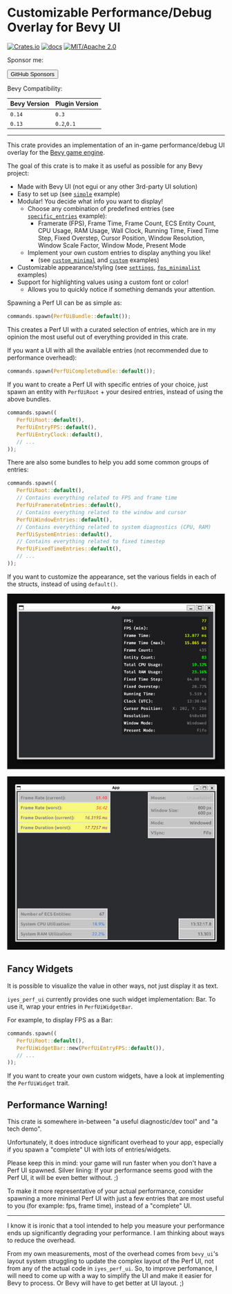 # Customizable Performance/Debug Overlay for Bevy UI

[![Crates.io](https://img.shields.io/crates/v/iyes_perf_ui)](https://crates.io/crates/iyes_perf_ui)
[![docs](https://docs.rs/iyes_perf_ui/badge.svg)](https://docs.rs/iyes_perf_ui/)
[![MIT/Apache 2.0](https://img.shields.io/badge/license-MIT%2FApache-blue.svg)](./LICENSE)

Sponsor me:

<a href="https://github.com/sponsors/inodentry"><button class="ghsponsors-button">GitHub Sponsors</button></a>

Bevy Compatibility:

| Bevy Version | Plugin Version |
|--------------|----------------|
| `0.14`       | `0.3`          |
| `0.13`       | `0.2`,`0.1`    |

---

This crate provides an implementation of an in-game performance/debug UI overlay
for the [Bevy game engine](https://bevyengine.org).

The goal of this crate is to make it as useful as possible for any Bevy project:
 - Made with Bevy UI (not egui or any other 3rd-party UI solution)
 - Easy to set up (see [`simple`](examples/simple.rs) example)
 - Modular! You decide what info you want to display!
   - Choose any combination of predefined entries (see [`specific_entries`](examples/specific_entries.rs) example):
     - Framerate (FPS), Frame Time, Frame Count, ECS Entity Count, CPU Usage, RAM Usage,
       Wall Clock, Running Time, Fixed Time Step, Fixed Overstep,
       Cursor Position, Window Resolution, Window Scale Factor, Window Mode, Present Mode
   - Implement your own custom entries to display anything you like!
     - (see [`custom_minimal`](examples/custom_minimal.rs) and [`custom`](examples/custom.rs) examples)
 - Customizable appearance/styling (see [`settings`](examples/settings.rs), [`fps_minimalist`](examples/fps_minimalist.rs) examples)
 - Support for highlighting values using a custom font or color!
   - Allows you to quickly notice if something demands your attention.

Spawning a Perf UI can be as simple as:

```rust
commands.spawn(PerfUiBundle::default());
```

This creates a Perf UI with a curated selection of entries, which are in
my opinion the most useful out of everything provided in this crate.

If you want a UI with all the available entries (not recommended due
to performance overhead):

```rust
commands.spawn(PerfUiCompleteBundle::default());
```

If you want to create a Perf UI with specific entries of your choice,
just spawn an entity with `PerfUiRoot` + your desired entries, instead
of using the above bundles.

```rust
commands.spawn((
   PerfUiRoot::default(),
   PerfUiEntryFPS::default(),
   PerfUiEntryClock::default(),
   // ...
));
```

There are also some bundles to help you add some common groups of entries:

```rust
commands.spawn((
   PerfUiRoot::default(),
   // Contains everything related to FPS and frame time
   PerfUiFramerateEntries::default(),
   // Contains everything related to the window and cursor
   PerfUiWindowEntries::default(),
   // Contains everything related to system diagnostics (CPU, RAM)
   PerfUiSystemEntries::default(),
   // Contains everything related to fixed timestep
   PerfUiFixedTimeEntries::default(),
   // ...
));
```

If you want to customize the appearance, set the various fields in each of the
structs, instead of using `default()`.

![Screenshot of the simple example showing default configuration](screenshots/simple.png)

![Screenshot of the settings example showing multiple UIs with custom configuration](screenshots/settings.png)

## Fancy Widgets

It is possible to visualize the value in other ways, not just display it
as text.

`iyes_perf_ui` currently provides one such widget implementation: Bar. To
use it, wrap your entries in `PerfUiWidgetBar`.

For example, to display FPS as a Bar:

```rust
commands.spawn((
   PerfUiRoot::default(),
   PerfUiWidgetBar::new(PerfUiEntryFPS::default()),
   // ...
));
```

If you want to create your own custom widgets, have a look at implementing
the `PerfUiWidget` trait.

## Performance Warning!

This crate is somewhere in-between "a useful diagnostic/dev tool" and "a tech demo".

Unfortunately, it does introduce significant overhead to your app, especially if you
spawn a "complete" UI with lots of entries/widgets.

Please keep this in mind: your game will run faster when you don't have a Perf UI spawned.
Silver lining: If your performance seems good with the Perf UI, it will be even better
without. ;)

To make it more representative of your actual performance, consider spawning a more
minimal Perf UI with just a few entries that are most useful to you (for example: fps,
frame time), instead of a "complete" UI.

---

I know it is ironic that a tool intended to help you measure your performance
ends up significantly degrading your performance. I am thinking about ways
to reduce the overhead.

From my own measurements, most of the overhead comes from `bevy_ui`'s layout
system struggling to update the complex layout of the Perf UI, not from any
of the actual code in `iyes_perf_ui`. So, to improve perfomance, I will need
to come up with a way to simplify the UI and make it easier for Bevy to process.
Or Bevy will have to get better at UI layout. ;)
